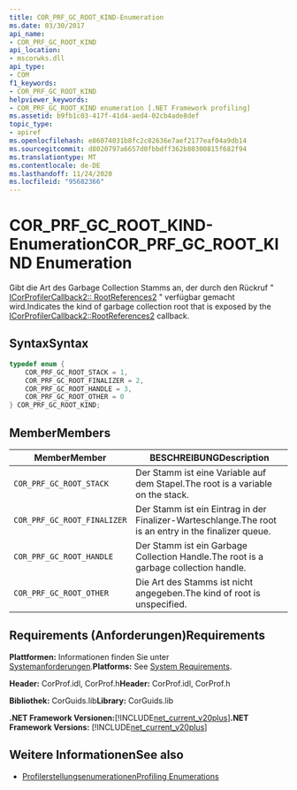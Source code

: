 ```yaml
---
title: COR_PRF_GC_ROOT_KIND-Enumeration
ms.date: 03/30/2017
api_name:
- COR_PRF_GC_ROOT_KIND
api_location:
- mscorwks.dll
api_type:
- COM
f1_keywords:
- COR_PRF_GC_ROOT_KIND
helpviewer_keywords:
- COR_PRF_GC_ROOT_KIND enumeration [.NET Framework profiling]
ms.assetid: b9fb1c03-417f-41d4-aed4-02cb4ade8def
topic_type:
- apiref
ms.openlocfilehash: e86074031b8fc2c82636e7aef2177eaf04a9db14
ms.sourcegitcommit: d8020797a6657d0fbbdff362b80300815f682f94
ms.translationtype: MT
ms.contentlocale: de-DE
ms.lasthandoff: 11/24/2020
ms.locfileid: "95682366"
---
```

# <a name="cor_prf_gc_root_kind-enumeration"></a><span data-ttu-id="da2d3-102">COR_PRF_GC_ROOT_KIND-Enumeration</span><span class="sxs-lookup"><span data-stu-id="da2d3-102">COR_PRF_GC_ROOT_KIND Enumeration</span></span>

<span data-ttu-id="da2d3-103">Gibt die Art des Garbage Collection Stamms an, der durch den Rückruf " [ICorProfilerCallback2:: RootReferences2](icorprofilercallback2-rootreferences2-method.md) " verfügbar gemacht wird.</span><span class="sxs-lookup"><span data-stu-id="da2d3-103">Indicates the kind of garbage collection root that is exposed by the [ICorProfilerCallback2::RootReferences2](icorprofilercallback2-rootreferences2-method.md) callback.</span></span>  
  
## <a name="syntax"></a><span data-ttu-id="da2d3-104">Syntax</span><span class="sxs-lookup"><span data-stu-id="da2d3-104">Syntax</span></span>  
  
```cpp  
typedef enum {  
    COR_PRF_GC_ROOT_STACK = 1,  
    COR_PRF_GC_ROOT_FINALIZER = 2,  
    COR_PRF_GC_ROOT_HANDLE = 3,  
    COR_PRF_GC_ROOT_OTHER = 0  
} COR_PRF_GC_ROOT_KIND;  
```  
  
## <a name="members"></a><span data-ttu-id="da2d3-105">Member</span><span class="sxs-lookup"><span data-stu-id="da2d3-105">Members</span></span>  
  
|<span data-ttu-id="da2d3-106">Member</span><span class="sxs-lookup"><span data-stu-id="da2d3-106">Member</span></span>|<span data-ttu-id="da2d3-107">BESCHREIBUNG</span><span class="sxs-lookup"><span data-stu-id="da2d3-107">Description</span></span>|  
|------------|-----------------|  
|`COR_PRF_GC_ROOT_STACK`|<span data-ttu-id="da2d3-108">Der Stamm ist eine Variable auf dem Stapel.</span><span class="sxs-lookup"><span data-stu-id="da2d3-108">The root is a variable on the stack.</span></span>|  
|`COR_PRF_GC_ROOT_FINALIZER`|<span data-ttu-id="da2d3-109">Der Stamm ist ein Eintrag in der Finalizer-Warteschlange.</span><span class="sxs-lookup"><span data-stu-id="da2d3-109">The root is an entry in the finalizer queue.</span></span>|  
|`COR_PRF_GC_ROOT_HANDLE`|<span data-ttu-id="da2d3-110">Der Stamm ist ein Garbage Collection Handle.</span><span class="sxs-lookup"><span data-stu-id="da2d3-110">The root is a garbage collection handle.</span></span>|  
|`COR_PRF_GC_ROOT_OTHER`|<span data-ttu-id="da2d3-111">Die Art des Stamms ist nicht angegeben.</span><span class="sxs-lookup"><span data-stu-id="da2d3-111">The kind of root is unspecified.</span></span>|  
  
## <a name="requirements"></a><span data-ttu-id="da2d3-112">Requirements (Anforderungen)</span><span class="sxs-lookup"><span data-stu-id="da2d3-112">Requirements</span></span>  

 <span data-ttu-id="da2d3-113">**Plattformen:** Informationen finden Sie unter [Systemanforderungen](../../get-started/system-requirements.md).</span><span class="sxs-lookup"><span data-stu-id="da2d3-113">**Platforms:** See [System Requirements](../../get-started/system-requirements.md).</span></span>  
  
 <span data-ttu-id="da2d3-114">**Header:** CorProf.idl, CorProf.h</span><span class="sxs-lookup"><span data-stu-id="da2d3-114">**Header:** CorProf.idl, CorProf.h</span></span>  
  
 <span data-ttu-id="da2d3-115">**Bibliothek:** CorGuids.lib</span><span class="sxs-lookup"><span data-stu-id="da2d3-115">**Library:** CorGuids.lib</span></span>  
  
 <span data-ttu-id="da2d3-116">**.NET Framework Versionen:**[!INCLUDE[net_current_v20plus](../../../../includes/net-current-v20plus-md.md)]</span><span class="sxs-lookup"><span data-stu-id="da2d3-116">**.NET Framework Versions:** [!INCLUDE[net_current_v20plus](../../../../includes/net-current-v20plus-md.md)]</span></span>  
  
## <a name="see-also"></a><span data-ttu-id="da2d3-117">Weitere Informationen</span><span class="sxs-lookup"><span data-stu-id="da2d3-117">See also</span></span>

- [<span data-ttu-id="da2d3-118">Profilerstellungsenumerationen</span><span class="sxs-lookup"><span data-stu-id="da2d3-118">Profiling Enumerations</span></span>](profiling-enumerations.md)
